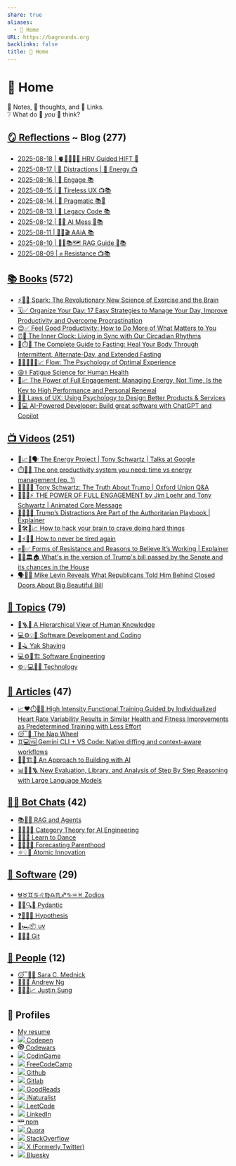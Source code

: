 ```yaml
---
share: true
aliases:
  - 🏡 Home
URL: https://bagrounds.org
backlinks: false
title: 🏡 Home
---
```

# 🏡 Home  
📑 Notes, 💭 thoughts, and 🔗 Links.  
❔ What do 🫵 _you_ 🤔 think?  
  
## [🪞 Reflections](./reflections/index.md) ~ Blog (277)  
- [2025-08-18 | 🫀🦮🏋🏼‍♀️ HRV Guided HIFT 📄](./reflections/2025-08-18.md)  
- [2025-08-17 | 🤡 Distractions | 🔋 Energy 📺](./reflections/2025-08-17.md)  
- [2025-08-16 | 💍 Engage 📚](./reflections/2025-08-16.md)  
- [2025-08-15 | 🔋 Tireless UX 📺📚](./reflections/2025-08-15.md)  
- [2025-08-14 | 🧵 Pragmatic 📚📄](./reflections/2025-08-14.md)  
- [2025-08-13 | 📜 Legacy Code 📚](./reflections/2025-08-13.md)  
- [2025-08-12 | 🤖🤠 AI Mess 📄📚](./reflections/2025-08-12.md)  
- [2025-08-11 | 🤖🛃🎬 AAiA 📚](./reflections/2025-08-11.md)  
- [2025-08-10 | 🤖🚛📚🗺️ RAG Guide 🏁📚](./reflections/2025-08-10.md)  
- [2025-08-09 | ✊ Resistance 📺📚](./reflections/2025-08-09.md)  
  
  
## [📚 Books](./books/index.md) (572)  
- [⚡🧠🏃 Spark: The Revolutionary New Science of Exercise and the Brain](./books/spark-the-revolutionary-new-science-of-exercise-and-the-brain.md)  
- [🗓️✅ Organize Your Day: 17 Easy Strategies to Manage Your Day, Improve Productivity and Overcome Procrastination](./books/organize-your-day-17-easy-strategies-to-manage-your-day-improve-productivity-and-overcome-procrastination.md)  
- [😊✅ Feel Good Productivity: How to Do More of What Matters to You](./books/feel-good-productivity-how-to-do-more-of-what-matters-to-you.md)  
- [⏰👤 The Inner Clock: Living in Sync with Our Circadian Rhythms](./books/the-inner-clock-living-in-sync-with-our-circadian-rhythms.md)  
- [📖⏱️🍎 The Complete Guide to Fasting: Heal Your Body Through Intermittent, Alternate-Day, and Extended Fasting](./books/the-complete-guide-to-fasting-heal-your-body-through-intermittent-alternate-day-and-extended-fasting.md)  
- [🌊🧘🏼‍♀️🧠📈 Flow: The Psychology of Optimal Experience](./books/flow-the-psychology-of-optimal-experience.md)  
- [😩⚕️ Fatigue Science for Human Health](./books/fatigue-science-for-human-health.md)  
- [🔋📈 The Power of Full Engagement: Managing Energy, Not Time, Is the Key to High Performance and Personal Renewal](./books/the-power-of-full-engagement-managing-energy-not-time-is-the-key-to-high-performance-and-personal-renewal.md)  
- [🧠📐 Laws of UX: Using Psychology to Design Better Products & Services](./books/laws-of-ux-using-psychology-to-design-better-products-services.md)  
- [🤖💻 AI-Powered Developer: Build great software with ChatGPT and Copilot](./books/ai-powered-developer-build-great-software-with-chatgpt-and-copilot.md)  
  
  
## [📺 Videos](./videos/index.md) (251)  
- [🔋📈🧘🗣️ The Energy Project | Tony Schwartz | Talks at Google](./videos/the-energy-project-tony-schwartz-talks-at-google.md)  
- [⏱️🔋✅ The one productivity system you need: time vs energy management (ep. 1)](./videos/the-one-productivity-system-you-need-time-vs-energy-management-ep-1.md)  
- [🤥📢👨‍💼 Tony Schwartz: The Truth About Trump | Oxford Union Q&A](./videos/tony-schwartz-the-truth-about-trump-oxford-union-q-a.md)  
- [🔋🎯💯⚡ THE POWER OF FULL ENGAGEMENT by Jim Loehr and Tony Schwartz | Animated Core Message](./videos/the-power-of-full-engagement-by-jim-loehr-and-tony-schwartz-animated-core-message.md)  
- [👹🤡👑📢 Trump’s Distractions Are Part of the Authoritarian Playbook | Explainer](./videos/trumps-distractions-are-part-of-the-authoritarian-playbook-explainer.md)  
- [🧠🛠️💪📈 How to hack your brain to crave doing hard things](./videos/how-to-hack-your-brain-to-crave-doing-hard-things.md)  
- [🔋⚡😴🌞 How to never be tired again](./videos/how-to-never-be-tired-again.md)  
- [✊📢✅ Forms of Resistance and Reasons to Believe It’s Working | Explainer](./videos/forms-of-resistance-and-reasons-to-believe-its-working-explainer.md)  
- [👹📜🏛️🏠 What's in the version of Trump's bill passed by the Senate and its chances in the House](./videos/whats-in-the-version-of-trumps-bill-passed-by-the-senate-and-its-chances-in-the-house.md)  
- [🗣️🤫🐘 Mike Levin Reveals What Republicans Told Him Behind Closed Doors About Big Beautiful Bill](./videos/mike-levin-reveals-what-republicans-told-him-behind-closed-doors-about-big-beautiful-bill.md)  
  
  
## [🌌 Topics](./topics/index.md) (79)  
- [🌲🪜🧠 A Hierarchical View of Human Knowledge](./topics/a-hierarchical-view-of-human-knowledge.md)  
- [💻⚙️💡💾 Software Development and Coding](./topics/software-development-and-coding.md)  
- [🦬🪒 Yak Shaving](./topics/yak-shaving.md)  
- [💻⚙️🧩🏗️ Software Engineering](./topics/software-engineering.md)  
- [⚙️💡💻🤖📡 Technology](./topics/technology.md)  
  
  
## [📄  Articles](./articles/index.md) (47)  
- [📈❤️⏱️💪🧘 High Intensity Functional Training Guided by Individualized Heart Rate Variability Results in Similar Health and Fitness Improvements as Predetermined Training with Less Effort](./articles/high-intensity-functional-training-guided-by-individualized-heart-rate-variability-results-in-similar-health-and-fitness-improvements-as-predetermined-training-with-less-effort.md)  
- [😴🎡 The Nap Wheel](./articles/the-nap-wheel.md)  
- [♊💻🆚 Gemini CLI + VS Code: Native diffing and context-aware workflows](./articles/gemini-cli-+-vs-code-native-diffing-and-context-aware-workflows.md)  
- [🤖🧱🏗️🧠 An Approach to Building with AI](./articles/an-approach-to-building-with-ai.md)  
- [📊🔎🤖🪜 New Evaluation, Library, and Analysis of Step By Step Reasoning with Large Language Models](./articles/new-evaluation-library-and-analysis-of-step-by-step-reasoning-with-large-language-models.md)  
  
  
## [🤖💬 Bot Chats](./bot-chats/index.md) (42)  
- [📚🤖💬 RAG and Agents](./bot-chats/rag-and-agents.md)  
- [📐🔗🤖🧠 Category Theory for AI Engineering](./bot-chats/category-theory-for-ai-engineering.md)  
- [💃🕺🎶 Learn to Dance](./bot-chats/learn-to-dance.md)  
- [🤰⏰👶🔮 Forecasting Parenthood](./bot-chats/forecasting-parenthood.md)  
- [⚛️💡🚀 Atomic Innovation](./bot-chats/atomic-innovation.md)  
  
  
## [💾 Software](./software/index.md) (29)  
- [⛎♉️♊️♋️♌️♍️♎️♏️♐️♑️♒️♓️ Zodios](./software/zodios.md)  
- [🐍📜🔍✅ Pydantic](./software/pydantic.md)  
- [❓🧪✅🤔 Hypothesis](./software/hypothesis.md)  
- [🐍🏎️📦 uv](./software/uv.md)  
- [💾➕🤝 Git](./software/git.md)  
  
  
## [👥 People](./people/index.md) (12)  
- [😴🧠🌃 Sara C. Mednick](./people/sara-c-mednick.md)  
- [👨‍🏫🤖 Andrew Ng](./people/andrew-ng.md)  
- [🧠👨‍🎓📈 Justin Sung](./people/justin-sung.md)  
  
  
## 🔗 Profiles  
- [My resume](./topics/my-resume.md)  
- <a href="http://codepen.io/bagrounds"><img style="height:1em; margin:0;" src="https://simpleicons.org/icons/codepen.svg"/> Codepen</a>  
- <a href="http://www.codewars.com/users/bagrounds"><img style="height:1em; margin:0;" src="https://raw.githubusercontent.com/bagrounds/icons/master/codewars.svg"/> Codewars</a>  
- <a href="https://www.codingame.com/profile/0d172b10ecb72b81c2bb2646e8be9d8a8930706"><img style="height:1em; margin:0;" src="https://simpleicons.org/icons/codingame.svg"/> CodinGame</a>  
- <a href="http://freecodecamp.com/bagrounds"><img style="height:1em; margin:0;" src="https://simpleicons.org/icons/freecodecamp.svg"/> FreeCodeCamp</a>  
- <a href="https://github.com/bagrounds"><img style="height:1em; margin:0;" src="https://simpleicons.org/icons/github.svg"/> Github</a>  
- <a href="http://gitlab.com/bagrounds"><img style="height:1em; margin:0;" src="https://simpleicons.org/icons/gitlab.svg"/> Gitlab</a>  
- <a href="http://goodreads.com/bagrounds"><img style="height:1em; margin:0;" src="https://simpleicons.org/icons/goodreads.svg"/> GoodReads</a>  
- <a href="https://www.inaturalist.org/people/8822063"><img style="height:1em; margin:0;" src="https://static.inaturalist.org/wiki_page_attachments/3154-original.png"/> iNaturalist</a>  
- <a href="https://leetcode.com/u/bagrounds"><img style="height:1em; margin:0;" src="https://simpleicons.org/icons/leetcode.svg"/> LeetCode</a>  
- <a href="https://linkedin.com/in/bagrounds"><img style="height:1em; margin:0;" src="https://simpleicons.org/icons/linkedin.svg"/> LinkedIn</a>  
- <a href="http://www.npmjs.com/~bagrounds"><img style="height:1em; margin:0;" src="https://raw.githubusercontent.com/bagrounds/icons/master/npm.svg"/> npm</a>  
- <a href="https://www.quora.com/profile/Bryan-Grounds"><img style="height:1em; margin:0;" src="https://simpleicons.org/icons/quora.svg"/> Quora</a>  
- <a href="http://stackoverflow.com/users/2081363/bagrounds"><img style="height:1em; margin:0;" src="https://simpleicons.org/icons/stackoverflow.svg"/> StackOverflow</a>  
- <a href="https://twitter.com/bagrounds"><img style="height:1em; margin:0;" src="https://simpleicons.org/icons/x.svg"/> X (Formerly Twitter)</a>  
- <a href="https://bsky.app/profile/bagrounds.bsky.social"><img style="height:1em; margin:0;" src="https://simpleicons.org/icons/bluesky.svg"/> Bluesky</a>